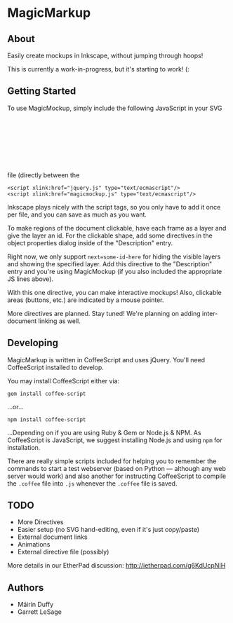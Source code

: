 # MagicMarkup

## About

Easily create mockups in Inkscape, without jumping through hoops!

This is currently a work-in-progress, but it's starting to work! (:


## Getting Started

To use MagicMockup, simply include the following JavaScript in 
your SVG file (directly between the <svg> and <def> tags):

    <script xlink:href="jquery.js" type="text/ecmascript"/>
    <script xlink:href="magicmockup.js" type="text/ecmascript"/>

Inkscape plays nicely with the script tags, so you only have to
add it once per file, and you can save as much as you want.

To make regions of the document clickable, have each frame as a
layer and give the layer an id. For the clickable shape, add
some directives in the object properties dialog inside of the
"Description" entry.

Right now, we only support `next=some-id-here` for hiding the
visible layers and showing the specified layer. Add this directive
to the "Description" entry and you're using MagicMockup (if you
also included the appropriate JS lines above).

With this one directive, you can make interactive mockups! Also,
clickable areas (buttons, etc.) are indicated by a mouse pointer.

More directives are planned. Stay tuned! We're planning
on adding inter-document linking as well.


## Developing

MagicMarkup is written in CoffeeScript and uses jQuery. You'll
need CoffeeScript installed to develop.

You may install CoffeeScript either via:

    gem install coffee-script
  
...or...

    npm install coffee-script
  
...Depending on if you are using Ruby & Gem or Node.js & NPM.
As CoffeeScript is JavaScript, we suggest installing Node.js
and using `npm` for installation.

There are really simple scripts included for helping you to
remember the commands to start a test webserver (based on Python —
although any web server would work) and also another for instructing
CoffeeScript to compile the `.coffee` file into `.js` whenever the
`.coffee` file is saved. 


## TODO

* More Directives
* Easier setup (no SVG hand-editing, even if it's just copy/paste)
* External document links
* Animations
* External directive file (possibly)

More details in our EtherPad discussion:
http://ietherpad.com/g6KdUcpNIH


## Authors
* Máirín Duffy
* Garrett LeSage
